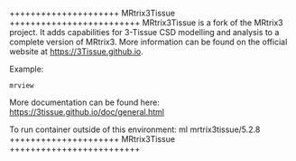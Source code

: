 
+++++++++++++++++++++ MRtrix3Tissue +++++++++++++++++++++++++
MRtrix3Tissue is a fork of the MRtrix3 project. It adds capabilities for 3-Tissue CSD modelling and analysis to a complete version of MRtrix3. More information can be found on the official website at https://3Tissue.github.io.

Example:
```
mrview
```

More documentation can be found here: https://3tissue.github.io/doc/general.html

To run container outside of this environment: ml mrtrix3tissue/5.2.8
+++++++++++++++++++++ MRtrix3Tissue +++++++++++++++++++++++++


